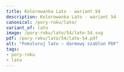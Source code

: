```yaml
---
title: Kolorowanka Lato - wariant 54
description: Kolorowanka Lato - wariant 54
canonical: /pory-roku/lato/
variant_of: lato
image: /pory-roku/lato/54/lato-54.svg
pdf: /pory-roku/lato/54/lato-54.pdf
alt: "Pokoloruj lato – darmowy szablon PDF"
tags:
- pory-roku
- lato
---
```

